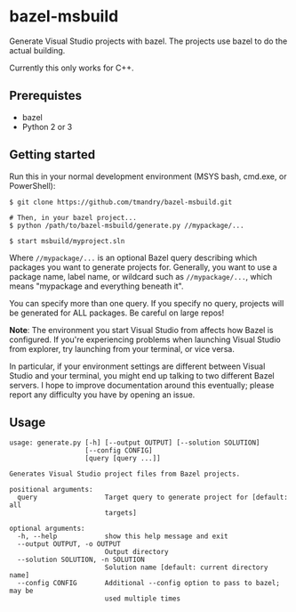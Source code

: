 # bazel-msbuild

Generate Visual Studio projects with bazel. The projects use bazel to do the actual building.

Currently this only works for C++.

## Prerequistes
- bazel
- Python 2 or 3

## Getting started

Run this in your normal development environment (MSYS bash, cmd.exe, or PowerShell):
```
$ git clone https://github.com/tmandry/bazel-msbuild.git

# Then, in your bazel project...
$ python /path/to/bazel-msbuild/generate.py //mypackage/...

$ start msbuild/myproject.sln
```
Where `//mypackage/...` is an optional Bazel query describing which packages you want to generate projects for. Generally, you want to use a package name, label name, or wildcard such as `//mypackage/...`, which means "mypackage and everything beneath it".

You can specify more than one query. If you specify no query, projects will be generated for ALL packages. Be careful on large repos!


**Note**: The environment you start Visual Studio from affects how Bazel is configured. If you're experiencing problems when launching Visual Studio from explorer, try launching from your terminal, or vice versa.

In particular, if your environment settings are different between Visual Studio and your terminal, you might end up talking to two different Bazel servers. I hope to improve documentation around this eventually; please report any difficulty you have by opening an issue.

## Usage
```
usage: generate.py [-h] [--output OUTPUT] [--solution SOLUTION]
                   [--config CONFIG]
                   [query [query ...]]

Generates Visual Studio project files from Bazel projects.

positional arguments:
  query                 Target query to generate project for [default: all
                        targets]

optional arguments:
  -h, --help            show this help message and exit
  --output OUTPUT, -o OUTPUT
                        Output directory
  --solution SOLUTION, -n SOLUTION
                        Solution name [default: current directory name]
  --config CONFIG       Additional --config option to pass to bazel; may be
                        used multiple times
```
